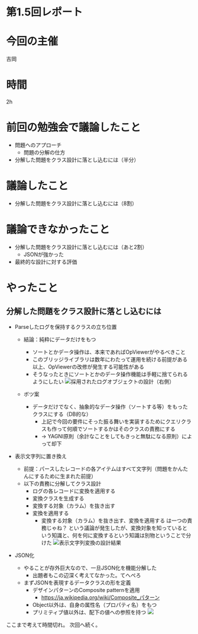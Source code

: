 # 第1.5回レポート





# 今回の主催

吉岡

# 時間

2h

# 前回の勉強会で議論したこと
- 問題へのアプローチ
  - 問題の分解の仕方
- 分解した問題をクラス設計に落とし込むには（半分）
# 議論したこと
- 分解した問題をクラス設計に落とし込むには（8割）
# 議論できなかったこと
- 分解した問題をクラス設計に落とし込むには（あと2割）
  - JSONが強かった
- 最終的な設計に対する評価
# やったこと
## 分解した問題をクラス設計に落とし込むには
- Parseしたログを保持するクラスの立ち位置
  - 結論：純粋にデータだけをもつ
    - ソートとかデータ操作は、本来であればOpViewerがやるべきこと
    - このブリッジライブラリは数年にわたって運用を続ける前提がある以上、OpViewerの改修が発生する可能性がある
    - そうなったときにソートとかのデータ操作機能は手軽に捨てられるようにしたい
![採用されたログオブジェクトの設計（右側）](https://d2mxuefqeaa7sj.cloudfront.net/s_FDB0AC38843A3E55E4F08944FC22DF67B3732BBFDB96E9907D15F11A09BBFA33_1507964065738_2017-10-11+19.36.14.jpg)

  - ボツ案
    - データだけでなく、抽象的なデータ操作（ソートする等）をもったクラスにする（DB的な）
      - 上記で今回の要件にそった振る舞いを実装するためにクエリクラスも作って何順でソートするかはそのクラスの責務にする
      - → YAGNI原則（余計なことをしてもきっと無駄になる原則）によって却下
- 表示文字列に置き換え
  - 前提：パースしたレコードの各アイテムはすべて文字列（問題をかんたんにするために生まれた前提）
  - 以下の責務に分解してクラス設計
    - ログの各レコードに変換を適用する
    - 変換クラスを生成する
    - 変換する対象（カラム）を抜き出す
    - 変換を適用する
      - 変換する対象（カラム）を抜き出す、変換を適用する は一つの責務じゃね？ という議論が発生したが、変換対象を知っているという知識と、何を何に変換するという知識は別物ということで分けた
![表示文字列変換の設計結果](https://d2mxuefqeaa7sj.cloudfront.net/s_FDB0AC38843A3E55E4F08944FC22DF67B3732BBFDB96E9907D15F11A09BBFA33_1507964658392_2017-10-11+20.23.23.png)

- JSON化
  - やることが存外巨大なので、一旦JSON化を機能分解した
    - 出題者もこの辺深く考えてなかった。てへぺろ
  - まずJSONを表現するデータクラスの形を定義
    - デザインパターンのComposite patternを適用
      - https://ja.wikipedia.org/wiki/Composite_パターン
    - Object以外は、自身の属性名（プロパティ名）をもつ
    - プリミティブ値以外は、配下の値への参照を持つ
![](https://d2mxuefqeaa7sj.cloudfront.net/s_FDB0AC38843A3E55E4F08944FC22DF67B3732BBFDB96E9907D15F11A09BBFA33_1507964021724_2017-10-11+20.57.27.jpg)


ここまで考えて時間切れ。
次回へ続く。

